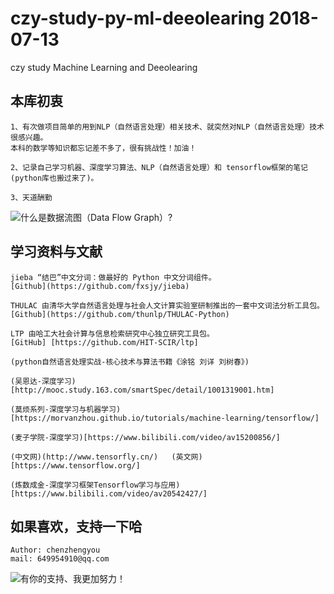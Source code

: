 # czy-study-py-ml-deeolearing 2018-07-13
czy study Machine Learning and Deeolearing

## 本库初衷
    1、有次做项目简单的用到NLP（自然语言处理）相关技术、就突然对NLP（自然语言处理）技术很感兴趣。
    本科的数学等知识都忘记差不多了，很有挑战性！加油！
    
    2、记录自己学习机器、深度学习算法、NLP（自然语言处理）和 tensorflow框架的笔记(python库也搬过来了)。

    3、天道酬勤

![](https://github.com/andyczy/czy-study-deepLearning/blob/master/tensors_flowing.gif "什么是数据流图（Data Flow Graph）?")
## 学习资料与文献
    jieba “结巴”中文分词：做最好的 Python 中文分词组件。
    [Github](https://github.com/fxsjy/jieba)
    
    THULAC 由清华大学自然语言处理与社会人文计算实验室研制推出的一套中文词法分析工具包。
    [Github](https://github.com/thunlp/THULAC-Python)

    LTP 由哈工大社会计算与信息检索研究中心独立研究工具包。 
    [GitHub] [https://github.com/HIT-SCIR/ltp]

    (python自然语言处理实战-核心技术与算法书籍《涂铭 刘详 刘树春》)

    (吴恩达-深度学习)[http://mooc.study.163.com/smartSpec/detail/1001319001.htm]

    (莫烦系列-深度学习与机器学习)[https://morvanzhou.github.io/tutorials/machine-learning/tensorflow/]

    (麦子学院-深度学习)[https://www.bilibili.com/video/av15200856/]

    (中文网)(http://www.tensorfly.cn/)   (英文网)[https://www.tensorflow.org/]

    (炼数成金-深度学习框架Tensorflow学习与应用)[https://www.bilibili.com/video/av20542427/]

## 如果喜欢，支持一下哈
    Author: chenzhengyou
    mail: 649954910@qq.com

![](https://github.com/andyczy/czy-study-deepLearning/blob/master/vxz.jpg "有你的支持、我更加努力！")

